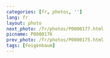 ```yaml
---
categories: [fr, photos, '']
lang: fr
layout: photo
next_photo: /fr/photos/P0000177.html
picname: P0000176
prev_photo: /fr/photos/P0000175.html
tags: [Feigenbaum]
---
```

